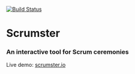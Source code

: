 [![Build Status](https://travis-ci.org/Machoper/murcs.svg?branch=develop)](https://travis-ci.org/Machoper/murcs)

# Scrumster
### An interactive tool for Scrum ceremonies

Live demo: [scrumster.io](https://www.scrumster.io)